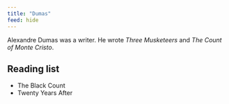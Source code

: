 ```yaml
---
title: "Dumas"
feed: hide
---
```


Alexandre Dumas was a writer. He wrote _Three Musketeers_ and _The Count of Monte Cristo_. 

## Reading list

* The Black Count
* Twenty Years After